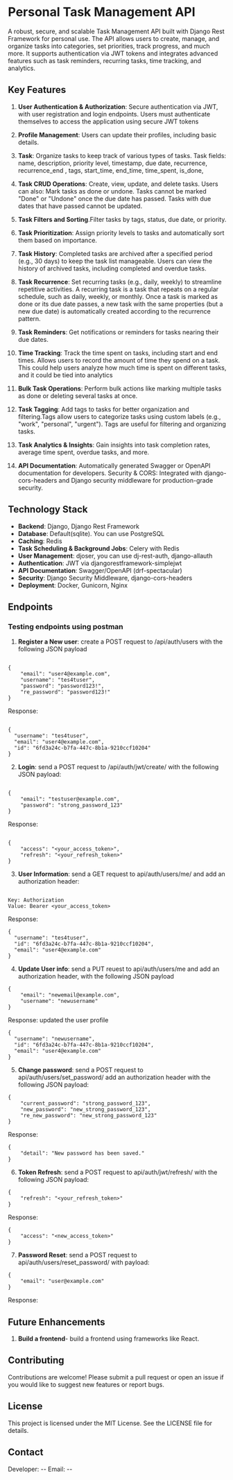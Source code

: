 # Personal Task Management API
A robust, secure, and scalable Task Management API built with Django Rest Framework for personal use. The API allows users to create, manage, and organize tasks into categories, set priorities, track progress, and much more. It supports authentication via JWT tokens and integrates advanced features such as task reminders, recurring tasks, time tracking, and analytics.

## Key Features
1. **User Authentication & Authorization**: Secure authentication via JWT, with user registration and login endpoints. Users must authenticate themselves to access the application using secure JWT tokens

2. **Profile Management**: Users can update their profiles, including basic details.
3. **Task**: Organize tasks  to keep track of various types of tasks. Task fields: name, description, priority level, timestamp, due date, recurrence, recurrence_end , tags, start_time, end_time, time_spent, is_done,
4. **Task CRUD Operations**: Create, view, update, and delete tasks. Users can also:
Mark tasks as done or undone. Tasks cannot be marked "Done" or "Undone" once the due date has passed.
Tasks with due dates that have passed cannot be updated.
5. **Task Filters and Sorting**.Filter tasks by tags, status, due date, or priority.
6. **Task Prioritization**: Assign priority levels to tasks and automatically sort them based on importance.
7. **Task History**: Completed tasks are archived after a specified period (e.g., 30 days) to keep the task list manageable.
Users can view the history of archived tasks, including completed and overdue tasks.
8. **Task Recurrence**: Set recurring tasks (e.g., daily, weekly) to streamline repetitive activities. A recurring task is a task that repeats on a regular schedule, such as daily, weekly, or monthly. Once a task is marked as done or its due date passes, a new task with the same properties (but a new due date) is automatically created according to the recurrence pattern.
9. **Task Reminders**: Get notifications or reminders for tasks nearing their due dates.
10. **Time Tracking**: Track the time spent on tasks, including start and end times. Allows users to record the amount of time they spend on a task. This could help users analyze how much time is spent on different tasks, and it could be tied into analytics
11. **Bulk Task Operations**: Perform bulk actions like marking multiple tasks as done or deleting several tasks at once.
12. **Task Tagging**: Add tags to tasks for better organization and filtering.Tags allow users to categorize tasks using custom labels (e.g., "work", "personal", "urgent"). Tags are useful for filtering and organizing tasks.
13. **Task Analytics & Insights**: Gain insights into task completion rates, average time spent, overdue tasks, and more.
14. **API Documentation**: Automatically generated Swagger or OpenAPI documentation for developers.
Security & CORS: Integrated with django-cors-headers and Django security middleware for production-grade security.

## Technology Stack
- **Backend**: Django, Django Rest Framework
- **Database**: Default(sqlite). You can use PostgreSQL
- **Caching**: Redis
- **Task Scheduling & Background Jobs**: Celery with Redis
- **User Management**: djoser, you can use dj-rest-auth, django-allauth
- **Authentication**: JWT via djangorestframework-simplejwt
- **API Documentation**: Swagger/OpenAPI (drf-spectacular)
- **Security**: Django Security Middleware, django-cors-headers
- **Deployment**: Docker, Gunicorn, Nginx

## Endpoints

### Testing endpoints using postman
1. **Register a New user**: create a POST request to /api/auth/users with the following JSON payload

```

{
    "email": "user4@example.com",
    "username": "tes4tuser",
    "password": "password123!",
    "re_password": "password123!"
}

```
Response:

```

{
  "username": "tes4tuser",
  "email": "user4@example.com",
  "id": "6fd3a24c-b7fa-447c-8b1a-9210ccf10204"
}

```

2. **Login**: send a POST request to /api/auth/jwt/create/ with the following JSON payload:

```

{
    "email": "testuser@example.com",
    "password": "strong_password_123"
}

```

Response:
```

{
    "access": "<your_access_token>",
    "refresh": "<your_refresh_token>"
}
```

3. **User Information**: send a GET request to api/auth/users/me/ and add an authorization header:

```

Key: Authorization
Value: Bearer <your_access_token>

```

Response:
```
{
  "username": "tes4tuser",
  "id": "6fd3a24c-b7fa-447c-8b1a-9210ccf10204",
  "email": "user4@example.com"
}
```
4. **Update User info**: send a PUT reuest to api/auth/users/me and add an authorization header, with the following JSON payload

```
{
    "email": "newemail@example.com",
    "username": "newusername"
}

```
Response: updated the user profile
```
{
  "username": "newusername",
  "id": "6fd3a24c-b7fa-447c-8b1a-9210ccf10204",
  "email": "user4@example.com"
}
```

5. **Change password**: send a POST request to api/auth/users/set_password/ add an authorization header with the following JSON payload:

```
{
    "current_password": "strong_password_123",
    "new_password": "new_strong_password_123",
    "re_new_password": "new_strong_password_123"
}

```
Response: 

```
{
    "detail": "New password has been saved."
}
```
6. **Token Refresh**: send a POST request to api/auth/jwt/refresh/ with the following JSON payload:
```
{
    "refresh": "<your_refresh_token>"
}

```
Response:
```
{
    "access": "<new_access_token>"
}

```

7. **Password Reset**: send a POST request to api/auth/users/reset_password/ with payload:
```
{
    "email": "user@example.com"
}

```

Response:


## Future Enhancements
1. **Build a frontend**- build a frontend using frameworks like React. 

## Contributing
Contributions are welcome! Please submit a pull request or open an issue if you would like to suggest new features or report bugs.

## License
This project is licensed under the MIT License. See the LICENSE file for details.

## Contact
Developer: --
Email: --